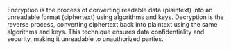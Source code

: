 Encryption is the process of converting readable data (plaintext) into an unreadable format (ciphertext) using algorithms and keys. Decryption is the reverse process, converting ciphertext back into plaintext using the same algorithms and keys. This technique ensures data confidentiality and security, making it unreadable to unauthorized parties.

